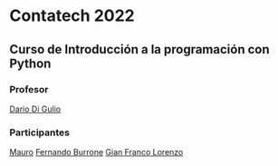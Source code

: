 # Contatech 2022

## Curso de Introducción a la programación con Python

### Profesor
[Dario Di Gulio](https://github.com/DarioDiGulio)

### Participantes
[Mauro](https://github.com/MauroCasti)
[Fernando Burrone](https://github.com/ferburrone)
[Gian Franco Lorenzo](https://github.com/Giansun97)
